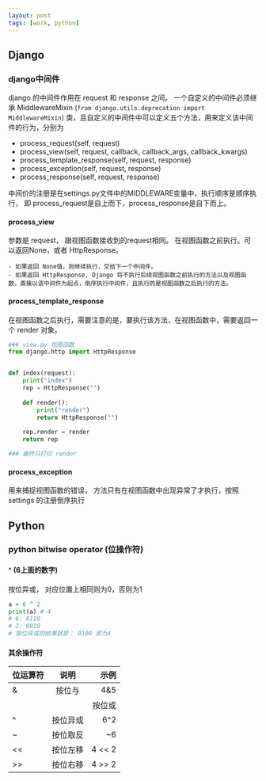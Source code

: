 ```yaml
---
layout: post
tags: [work, python]
---
```


## Django
### django中间件
django 的中间件作用在 request 和 response 之间。 一个自定义的中间件必须继承 MiddlewareMixin (`from django.utils.deprecation import MiddlewareMixin`) 类，且自定义的中间件中可以定义五个方法，用来定义该中间件的行为，分别为

- process_request(self, request)
- process_view(self, request, callback, callback_args, callback_kwargs)
- process_template_response(self, request, response)
- process_exception(self, request, response)
- process_response(self, request, response)


中间价的注册是在settings.py文件中的MIDDLEWARE变量中，执行顺序是顺序执行， 即 process_request是自上而下，process_response是自下而上。

#### process_view
参数是 request， 跟视图函数接收到的request相同。 在视图函数之前执行。可以返回None，或者 HttpResponse。

    - 如果返回 None值，则继续执行，交给下一个中间件。
    - 如果返回 HttpResponse, Django 将不执行后续视图函数之前执行的方法以及视图函数，直接以该中间件为起点，倒序执行中间件，且执行的是视图函数之后执行的方法。

#### process_template_response
在视图函数之后执行，需要注意的是，要执行该方法，在视图函数中，需要返回一个 render 对象。 
```python
### view.py 视图函数
from django.http import HttpResponse


def index(request):
    print("index")
    rep = HttpResponse("")
 
    def render():
        print("render")
        return HttpResponse("")
 
    rep.render = render
    return rep

### 最终只打印 render
```


#### process_exception
用来捕捉视图函数的错误， 方法只有在视图函数中出现异常了才执行，按照 settings 的注册倒序执行


## Python

### python bitwise operator (位操作符)

#### ^ (6上面的数字)
按位异或， 对应位置上相同则为0，否则为1
```python
a = 6 ^ 2
print(a) # 4
# 6: 0110
# 2: 0010
# 按位异或的结果就是： 0100 即为4
```


#### 其余操作符


| 位运算符         |    说明 |  示例 |
|--------------|:--:|----:|
| &            | 按位与     | 4&5 |
| |            | 按位或     | 4|5 |
| ^            | 按位异或   |  6^2 |
| ~            | 按位取反   | ~6   |
| <<           | 按位左移   | 4 << 2 | 
| >>           | 按位右移   | 4 >> 2 | 

